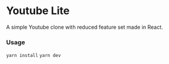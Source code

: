 # Youtube Lite

A simple Youtube clone with reduced feature set made in React.

### Usage

`yarn install`
`yarn dev`
